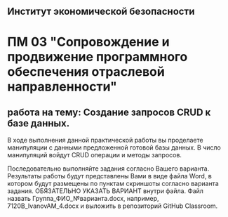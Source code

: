 ## Институт экономической безопасности

# ПМ 03 "Сопровождение и продвижение программного обеспечения отраслевой направленности"

##  работа на тему:  Создание запросов CRUD к базе данных.

В ходе выполнения данной практической работы вы проделаете манипуляции с данными предложенной готовой базы данных. В число манипуляций войдут CRUD операции и методы запросов.

Последовательно выполняйте задания согласно Вашего варианта. Результаты работы будут представлены Вами в виде файла Word, в котором будут размещены по пунктам скриншоты согласно варианта задания. ОБЯЗАТЕЛЬНО УКАЗАТЬ ВАРИАНТ внутри файла. Файл назвать Группа_ФИО_№варианта.docx, например, 7120B_IvanovAM_4.docx и выложить в репозиторий GitHub Classroom.



